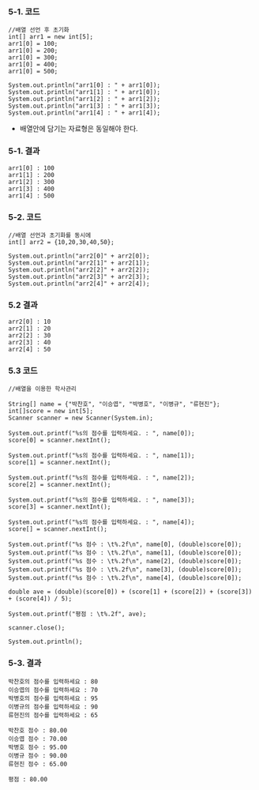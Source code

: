 ### 5-1. 코드

    //배열 선언 후 초기화
    int[] arr1 = new int[5];
    arr1[0] = 100;
    arr1[0] = 200;
    arr1[0] = 300;
    arr1[0] = 400;
    arr1[0] = 500;

    System.out.println("arr1[0] : " + arr1[0]);
    System.out.println("arr1[1] : " + arr1[0]);
    System.out.println("arr1[2] : " + arr1[2]);
    System.out.println("arr1[3] : " + arr1[3]);
    System.out.println("arr1[4] : " + arr1[4]);
    
+ 배열안에 담기는 자료형은 동일해야 한다.

### 5-1. 결과

    arr1[0] : 100
    arr1[1] : 200
    arr1[2] : 300
    arr1[3] : 400
    arr1[4] : 500


### 5-2. 코드

    //배열 선언과 초기화를 동시에
    int[] arr2 = {10,20,30,40,50};

    System.out.println("arr2[0]" + arr2[0]);
    System.out.println("arr2[1]" + arr2[1]);
    System.out.println("arr2[2]" + arr2[2]);
    System.out.println("arr2[3]" + arr2[3]);
    System.out.println("arr2[4]" + arr2[4]);


   ### 5.2 결과
   
    arr2[0] : 10
    arr2[1] : 20
    arr2[2] : 30
    arr2[3] : 40
    arr2[4] : 50


### 5.3 코드

    //배열을 이용한 학사관리

    String[] name = {"박찬호", "이승엽", "박병호", "이병규", "류현진"};
    int[]score = new int[5];
    Scanner scanner = new Scanner(System.in);

    System.out.printf("%s의 점수를 입력하세요. : ", name[0]);
    score[0] = scanner.nextInt();

    System.out.printf("%s의 점수를 입력하세요. : ", name[1]);
    score[1] = scanner.nextInt();

    System.out.printf("%s의 점수를 입력하세요. : ", name[2]);
    score[2] = scanner.nextInt();

    System.out.printf("%s의 점수를 입력하세요. : ", name[3]);
    score[3] = scanner.nextInt();

    System.out.printf("%s의 점수를 입력하세요. : ", name[4]);
    score[] = scanner.nextInt();

    System.out.printf("%s 점수 : \t%.2f\n", name[0], (double)score[0]);
    System.out.printf("%s 점수 : \t%.2f\n", name[1], (double)score[0]);
    System.out.printf("%s 점수 : \t%.2f\n", name[2], (double)score[0]);
    System.out.printf("%s 점수 : \t%.2f\n", name[3], (double)score[0]);
    System.out.printf("%s 점수 : \t%.2f\n", name[4], (double)score[0]);

    double ave = (double)(score[0]) + (score[1] + (score[2]) + (score[3]) + (score[4]) / 5);

    System.out.printf("평점 : \t%.2f", ave);

    scanner.close();

    System.out.println();


### 5-3. 결과

    박찬호의 점수를 입력하세요 : 80
    이승엽의 점수를 입력하세요 : 70
    박병호의 점수를 입력하세요 : 95
    이병규의 점수를 입력하세요 : 90
    류현진의 점수를 입력하세요 : 65

    박찬호 점수 : 80.00
    이승엽 점수 : 70.00
    박병호 점수 : 95.00
    이병규 점수 : 90.00
    류현진 점수 : 65.00

    평점 : 80.00





